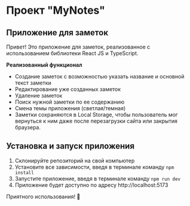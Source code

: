# Проект "MyNotes"

## Приложение для заметок
Привет! Это приложение для заметок, реализованное с использованием библиотеки React JS и TypeScript.

   **Реализованный функционал**
- Создание заметок с возможностью указать название и основной текст заметки
- Редактирование уже созданных заметок
- Удаление заметок
- Поиск нужной заметки по ее содержанию
- Смена темы приложения (светлая/темная)
- Заметки сохраняются в Local Storage, чтобы пользователь мог вернуться к ним даже после перезагрузки сайта или закрытия браузера.

## Установка и запуск приложения
1. Склонируйте репозиторий на свой компьютер
2. Установите все зависимости, введя в терминале команду ```npm install```
3. Запустите приложение, введя в терминале команду ```npm run dev```
4. Приложение будет доступно по адресу
http://localhost:5173

Приятного использования! 📝
